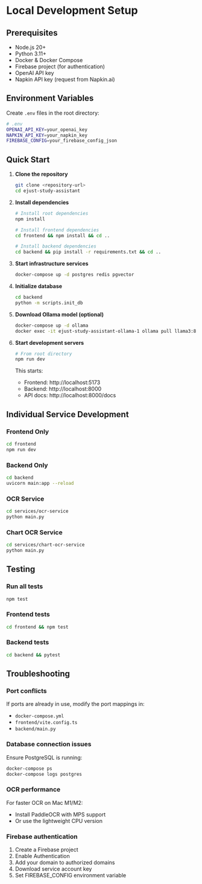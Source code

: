 # Local Development Setup

## Prerequisites

- Node.js 20+
- Python 3.11+
- Docker & Docker Compose
- Firebase project (for authentication)
- OpenAI API key
- Napkin API key (request from Napkin.ai)

## Environment Variables

Create `.env` files in the root directory:

```bash
# .env
OPENAI_API_KEY=your_openai_key
NAPKIN_API_KEY=your_napkin_key
FIREBASE_CONFIG=your_firebase_config_json
```

## Quick Start

1. **Clone the repository**
   ```bash
   git clone <repository-url>
   cd ejust-study-assistant
   ```

2. **Install dependencies**
   ```bash
   # Install root dependencies
   npm install

   # Install frontend dependencies
   cd frontend && npm install && cd ..

   # Install backend dependencies
   cd backend && pip install -r requirements.txt && cd ..
   ```

3. **Start infrastructure services**
   ```bash
   docker-compose up -d postgres redis pgvector
   ```

4. **Initialize database**
   ```bash
   cd backend
   python -m scripts.init_db
   ```

5. **Download Ollama model (optional)**
   ```bash
   docker-compose up -d ollama
   docker exec -it ejust-study-assistant-ollama-1 ollama pull llama3:8b-instruct
   ```

6. **Start development servers**
   ```bash
   # From root directory
   npm run dev
   ```

   This starts:
   - Frontend: http://localhost:5173
   - Backend: http://localhost:8000
   - API docs: http://localhost:8000/docs

## Individual Service Development

### Frontend Only
```bash
cd frontend
npm run dev
```

### Backend Only
```bash
cd backend
uvicorn main:app --reload
```

### OCR Service
```bash
cd services/ocr-service
python main.py
```

### Chart OCR Service
```bash
cd services/chart-ocr-service
python main.py
```

## Testing

### Run all tests
```bash
npm test
```

### Frontend tests
```bash
cd frontend && npm test
```

### Backend tests
```bash
cd backend && pytest
```

## Troubleshooting

### Port conflicts
If ports are already in use, modify the port mappings in:
- `docker-compose.yml`
- `frontend/vite.config.ts`
- `backend/main.py`

### Database connection issues
Ensure PostgreSQL is running:
```bash
docker-compose ps
docker-compose logs postgres
```

### OCR performance
For faster OCR on Mac M1/M2:
- Install PaddleOCR with MPS support
- Or use the lightweight CPU version

### Firebase authentication
1. Create a Firebase project
2. Enable Authentication
3. Add your domain to authorized domains
4. Download service account key
5. Set FIREBASE_CONFIG environment variable
